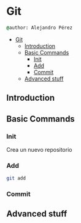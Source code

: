 # Git

```cmd
@author: Alejandro Pérez
```

- [Git](#git)
  - [Introduction](#introduction)
  - [Basic Commands](#basic-commands)
    - [Init](#init)
    - [Add](#add)
    - [Commit](#commit)
  - [Advanced stuff](#advanced-stuff)

## Introduction

## Basic Commands

### Init

Crea un nuevo repositorio 

### Add

```bash
git add
```

### Commit

## Advanced stuff
